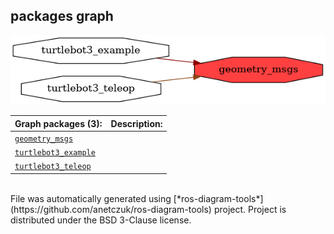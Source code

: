 <!--
File was automatically generated using 'ros-diagram-tools' project.
Project is distributed under the BSD 3-Clause license.
-->

## packages graph

[![geometry_msgs](geometry_msgs.png "geometry_msgs")](geometry_msgs.png)

| Graph packages (3): | Description: |
| ----------------------------------- | ------------ |
| [`geometry_msgs`](geometry_msgs.html) |  |
| [`turtlebot3_example`](turtlebot3_example.html) |  |
| [`turtlebot3_teleop`](turtlebot3_teleop.html) |  |


</br>
File was automatically generated using [*ros-diagram-tools*](https://github.com/anetczuk/ros-diagram-tools) project.
Project is distributed under the BSD 3-Clause license.
